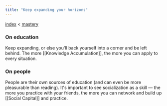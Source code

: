 ```yaml
---
title: "Keep expanding your horizons"
---
```


[index](/.md) < [mastery](books/Mastery.md)

### On education
Keep expanding, or else you'll back yourself into a corner and be left behind. The more [[Knowledge Accumulation]], the more you can apply to every situation.

### On people
People are their own sources of education (and can even be more pleasurable than reading). It's important to see socialization as a skill — the more you practice with your friends, the more you can network and build up [[Social Capital]] and practice. 



